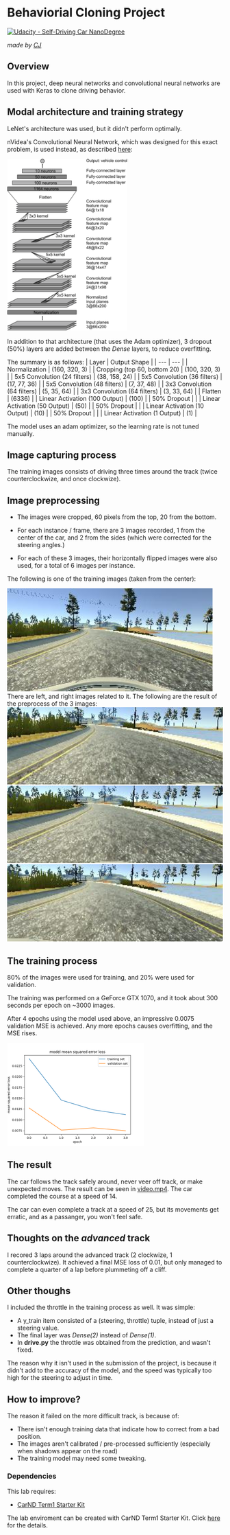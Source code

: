 # Behaviorial Cloning Project

[![Udacity - Self-Driving Car NanoDegree](https://s3.amazonaws.com/udacity-sdc/github/shield-carnd.svg)](http://www.udacity.com/drive)

*made by [CJ](https://github.com/vssrcj)*

Overview
---
In this project, deep neural networks and convolutional neural networks are used with Keras to clone driving behavior.

Modal architecture and training strategy
---
LeNet's architecture was used, but it didn't perform optimally.

nVidea's Convolutional Neural Network, which was designed for this exact problem, is used instead, as described [here](https://devblogs.nvidia.com/parallelforall/deep-learning-self-driving-cars/):
<div>
   <img src="/images/nvidea-architecture.png" height="400" />
</div>

In addition to that architecture (that uses the Adam optimizer), 3 dropout (50%) layers are added between the *Dense* layers, to reduce overfitting.

The summary is as follows:
| Layer | Output Shape |
| --- | --- |
| Normalization | (160, 320, 3) |
| Cropping (top 60, bottom 20) | (100, 320, 3) |
| 5x5 Convolution (24 filters) | (38, 158, 24) |
| 5x5 Convolution (36 filters) | (17, 77, 36) |
| 5x5 Convolution (48 filters) | (7, 37, 48) |
| 3x3 Convolution (64 filters) | (5, 35, 64) |
| 3x3 Convolution (64 filters) | (3, 33, 64) |
| Flatten | (6336) |
| Linear Activation (100 Output) | (100) |
| 50% Dropout | |
| Linear Activation (50 Output) | (50) |
| 50% Dropout | |
| Linear Activation (10 Output) | (10) |
| 50% Dropout | |
| Linear Activation (1 Output) | (1) |

The model uses an adam optimizer, so the learning rate is not tuned manually.

Image capturing process
---
The training images consists of driving three times around the track (twice counterclockwize, and once clockwize).

Image preprocessing
---
* The images were cropped, 60 pixels from the top, 20 from the bottom.
* For each instance / frame, there are 3 images recorded, 1 from the center of the car, and 2 from the sides (which were corrected for the steering angles.)

* For each of these 3 images, their horizontally flipped images were also used, for a total of 6 images per instance.

The following is one of the training images (taken from the center):
<div>
    <img src="/images/center.jpg" height="240">
</div>
There are left, and right images related to it.  The following are the result of the preprocess of the 3 images:
<div>
    <img src="/images/left_aug.jpg" height="180">
    <img src="/images/center_aug.jpg" height="180">
    <img src="/images/right_aug.jpg" height="180">
</div>

The training process
---
80% of the images were used for training, and 20% were used for validation.

The training was performed on a GeForce GTX 1070, and it took about 300 seconds per epoch on ~3000 images.

After 4 epochs using the model used above, an impressive 0.0075 validation MSE is achieved.
Any more epochs causes overfitting, and the MSE rises.
<div>
   <img src="/images/graph.png" height="240" />
</div>

The result
---
The car follows the track safely around, never veer off track, or make unexpected moves.
The result can be seen in <a href="/video.mp4">video.mp4</a>.  The car completed the course at a speed of 14.

The car can even complete a track at a speed of 25, but its movements get erratic, and as a passanger, you won't feel safe.

Thoughts on the *advanced* track
---
I recored 3 laps around the advanced track (2 clockwize, 1 counterclockwize).  It achieved a final MSE loss of 0.01, but only managed to complete a quarter of a lap before plummeting off a cliff.

Other thoughs
---
I included the throttle in the training process as well.  It was simple:
* A y_train item consisted of a (steering, throttle) tuple, instead of just a steering value.
* The final layer was *Dense(2)* instead of *Dense(1)*.
* In **drive.py** the throttle was obtained from the prediction, and wasn't fixed.

The reason why it isn't used in the submission of the project, is because it didn't add to the accuracy of the model,
and the speed was typically too high for the steering to adjust in time.

How to improve?
---
The reason it failed on the more difficult track, is because of:
* There isn't enough training data that indicate how to correct from a bad position.
* The images aren't calibrated / pre-processed sufficiently (especially when shadows appear on the road)
* The training model may need some tweaking.

### Dependencies
This lab requires:

* [CarND Term1 Starter Kit](https://github.com/udacity/CarND-Term1-Starter-Kit)

The lab enviroment can be created with CarND Term1 Starter Kit. Click [here](https://github.com/udacity/CarND-Term1-Starter-Kit/blob/master/README.md) for the details.
